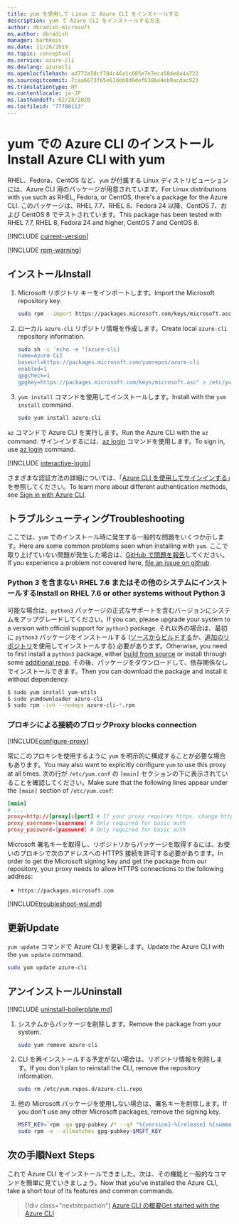 ```yaml
---
title: yum を使用して Linux に Azure CLI をインストールする
description: yum で Azure CLI をインストールする方法
author: dbradish-microsoft
ms.author: dbradish
manager: barbkess
ms.date: 11/26/2019
ms.topic: conceptual
ms.service: azure-cli
ms.devlang: azurecli
ms.openlocfilehash: ad773a58cf784c46a1c605e7e7eca58de8a4a722
ms.sourcegitcommit: 7caa6673f65e61deb8d6def6386e4eb9acdac923
ms.translationtype: HT
ms.contentlocale: ja-JP
ms.lasthandoff: 02/28/2020
ms.locfileid: "77780113"
---
```

# <a name="install-azure-cli-with-yum"></a><span data-ttu-id="6c537-103">yum での Azure CLI のインストール</span><span class="sxs-lookup"><span data-stu-id="6c537-103">Install Azure CLI with yum</span></span>

<span data-ttu-id="6c537-104">RHEL、Fedora、CentOS など、`yum` が付属する Linux ディストリビューションには、Azure CLI 用のパッケージが用意されています。</span><span class="sxs-lookup"><span data-stu-id="6c537-104">For Linux distributions with `yum` such as RHEL, Fedora, or CentOS, there's a package for the Azure CLI.</span></span> <span data-ttu-id="6c537-105">このパッケージは、RHEL 7.7、RHEL 8、Fedora 24 以降、CentOS 7、および CentOS 8 でテストされています。</span><span class="sxs-lookup"><span data-stu-id="6c537-105">This package has been tested with RHEL 7.7, RHEL 8, Fedora 24 and higher, CentOS 7 and CentOS 8.</span></span>

[!INCLUDE [current-version](includes/current-version.md)]

[!INCLUDE [rpm-warning](includes/rpm-warning.md)]

## <a name="install"></a><span data-ttu-id="6c537-106">インストール</span><span class="sxs-lookup"><span data-stu-id="6c537-106">Install</span></span>

1. <span data-ttu-id="6c537-107">Microsoft リポジトリ キーをインポートします。</span><span class="sxs-lookup"><span data-stu-id="6c537-107">Import the Microsoft repository key.</span></span>

   ```bash
   sudo rpm --import https://packages.microsoft.com/keys/microsoft.asc
   ```

2. <span data-ttu-id="6c537-108">ローカル `azure-cli` リポジトリ情報を作成します。</span><span class="sxs-lookup"><span data-stu-id="6c537-108">Create local `azure-cli` repository information.</span></span>

   ```bash
   sudo sh -c 'echo -e "[azure-cli]
   name=Azure CLI
   baseurl=https://packages.microsoft.com/yumrepos/azure-cli
   enabled=1
   gpgcheck=1
   gpgkey=https://packages.microsoft.com/keys/microsoft.asc" > /etc/yum.repos.d/azure-cli.repo'
   ```

3. <span data-ttu-id="6c537-109">`yum install` コマンドを使用してインストールします。</span><span class="sxs-lookup"><span data-stu-id="6c537-109">Install with the `yum install` command.</span></span>

   ```bash
   sudo yum install azure-cli
   ```

<span data-ttu-id="6c537-110">`az` コマンドで Azure CLI を実行します。</span><span class="sxs-lookup"><span data-stu-id="6c537-110">Run the Azure CLI with the `az` command.</span></span> <span data-ttu-id="6c537-111">サインインするには、[az login](/cli/azure/reference-index#az-login) コマンドを使用します。</span><span class="sxs-lookup"><span data-stu-id="6c537-111">To sign in, use [az login](/cli/azure/reference-index#az-login) command.</span></span>

[!INCLUDE [interactive-login](includes/interactive-login.md)]

<span data-ttu-id="6c537-112">さまざまな認証方法の詳細については、「[Azure CLI を使用してサインインする](authenticate-azure-cli.md)」を参照してください。</span><span class="sxs-lookup"><span data-stu-id="6c537-112">To learn more about different authentication methods, see [Sign in with Azure CLI](authenticate-azure-cli.md).</span></span>

## <a name="troubleshooting"></a><span data-ttu-id="6c537-113">トラブルシューティング</span><span class="sxs-lookup"><span data-stu-id="6c537-113">Troubleshooting</span></span>

<span data-ttu-id="6c537-114">ここでは、`yum` でのインストール時に発生する一般的な問題をいくつか示します。</span><span class="sxs-lookup"><span data-stu-id="6c537-114">Here are some common problems seen when installing with `yum`.</span></span> <span data-ttu-id="6c537-115">ここで取り上げていない問題が発生した場合は、[GitHub で問題を報告](https://github.com/Azure/azure-cli/issues)してください。</span><span class="sxs-lookup"><span data-stu-id="6c537-115">If you experience a problem not covered here, [file an issue on github](https://github.com/Azure/azure-cli/issues).</span></span>

### <a name="install-on-rhel-76-or-other-systems-without-python-3"></a><span data-ttu-id="6c537-116">Python 3 を含まない RHEL 7.6 またはその他のシステムにインストールする</span><span class="sxs-lookup"><span data-stu-id="6c537-116">Install on RHEL 7.6 or other systems without Python 3</span></span>

<span data-ttu-id="6c537-117">可能な場合は、`python3` パッケージの正式なサポートを含むバージョンにシステムをアップグレードしてください。</span><span class="sxs-lookup"><span data-stu-id="6c537-117">If you can, please upgrade your system to a version with official support for `python3` package.</span></span> <span data-ttu-id="6c537-118">それ以外の場合は、最初に `python3` パッケージをインストールする ([ソースからビルドする](https://github.com/linux-on-ibm-z/docs/wiki/Building-Python-3.6.x)か、[追加のリポジトリ](https://developers.redhat.com/blog/2018/08/13/install-python3-rhel/)を使用してインストールする) 必要があります。</span><span class="sxs-lookup"><span data-stu-id="6c537-118">Otherwise, you need to first install a `python3` package, either [build from source](https://github.com/linux-on-ibm-z/docs/wiki/Building-Python-3.6.x) or install through some [additional repo](https://developers.redhat.com/blog/2018/08/13/install-python3-rhel/).</span></span> <span data-ttu-id="6c537-119">その後、パッケージをダウンロードして、依存関係なしでインストールできます。</span><span class="sxs-lookup"><span data-stu-id="6c537-119">Then you can download the package and install it without dependency.</span></span>
```bash
$ sudo yum install yum-utils
$ sudo yumdownloader azure-cli
$ sudo rpm -ivh --nodeps azure-cli-*.rpm
```

### <a name="proxy-blocks-connection"></a><span data-ttu-id="6c537-120">プロキシによる接続のブロック</span><span class="sxs-lookup"><span data-stu-id="6c537-120">Proxy blocks connection</span></span>

[!INCLUDE[configure-proxy](includes/configure-proxy.md)]

<span data-ttu-id="6c537-121">常にこのプロキシを使用するように `yum` を明示的に構成することが必要な場合もあります。</span><span class="sxs-lookup"><span data-stu-id="6c537-121">You may also want to explicitly configure `yum` to use this proxy at all times.</span></span> <span data-ttu-id="6c537-122">次の行が `/etc/yum.conf` の `[main]` セクションの下に表示されていることを確認してください。</span><span class="sxs-lookup"><span data-stu-id="6c537-122">Make sure that the following lines appear under the `[main]` section of `/etc/yum.conf`:</span></span>

```yum.conf
[main]
# ...
proxy=http://[proxy]:[port] # If your proxy requires https, change http->https
proxy_username=[username] # Only required for basic auth
proxy_password=[password] # Only required for basic auth
```

<span data-ttu-id="6c537-123">Microsoft 署名キーを取得し、リポジトリからパッケージを取得するには、お使いのプロキシで次のアドレスへの HTTPS 接続を許可する必要があります。</span><span class="sxs-lookup"><span data-stu-id="6c537-123">In order to get the Microsoft signing key and get the package from our repository, your proxy needs to allow HTTPS connections to the following address:</span></span>

* `https://packages.microsoft.com`

[!INCLUDE[troubleshoot-wsl.md](includes/troubleshoot-wsl.md)]

## <a name="update"></a><span data-ttu-id="6c537-124">更新</span><span class="sxs-lookup"><span data-stu-id="6c537-124">Update</span></span>

<span data-ttu-id="6c537-125">`yum update` コマンドで Azure CLI を更新します。</span><span class="sxs-lookup"><span data-stu-id="6c537-125">Update the Azure CLI with the `yum update` command.</span></span>

```bash
sudo yum update azure-cli
```

## <a name="uninstall"></a><span data-ttu-id="6c537-126">アンインストール</span><span class="sxs-lookup"><span data-stu-id="6c537-126">Uninstall</span></span>

[!INCLUDE [uninstall-boilerplate.md](includes/uninstall-boilerplate.md)]

1. <span data-ttu-id="6c537-127">システムからパッケージを削除します。</span><span class="sxs-lookup"><span data-stu-id="6c537-127">Remove the package from your system.</span></span>

   ```bash
   sudo yum remove azure-cli
   ```

2. <span data-ttu-id="6c537-128">CLI を再インストールする予定がない場合は、リポジトリ情報を削除します。</span><span class="sxs-lookup"><span data-stu-id="6c537-128">If you don't plan to reinstall the CLI, remove the repository information.</span></span>

   ```bash
   sudo rm /etc/yum.repos.d/azure-cli.repo
   ```

3. <span data-ttu-id="6c537-129">他の Microsoft パッケージを使用しない場合は、署名キーを削除します。</span><span class="sxs-lookup"><span data-stu-id="6c537-129">If you don't use any other Microsoft packages, remove the signing key.</span></span>

   ```bash
   MSFT_KEY=`rpm -qa gpg-pubkey /* --qf "%{version}-%{release} %{summary}\n" | grep Microsoft | awk '{print $1}'`
   sudo rpm -e --allmatches gpg-pubkey-$MSFT_KEY
   ```

## <a name="next-steps"></a><span data-ttu-id="6c537-130">次の手順</span><span class="sxs-lookup"><span data-stu-id="6c537-130">Next Steps</span></span>

<span data-ttu-id="6c537-131">これで Azure CLI をインストールできました。次は、その機能と一般的なコマンドを簡単に見ていきましょう。</span><span class="sxs-lookup"><span data-stu-id="6c537-131">Now that you've installed the Azure CLI, take a short tour of its features and common commands.</span></span>

> [!div class="nextstepaction"]
> [<span data-ttu-id="6c537-132">Azure CLI の概要</span><span class="sxs-lookup"><span data-stu-id="6c537-132">Get started with the Azure CLI</span></span>](get-started-with-azure-cli.md)
